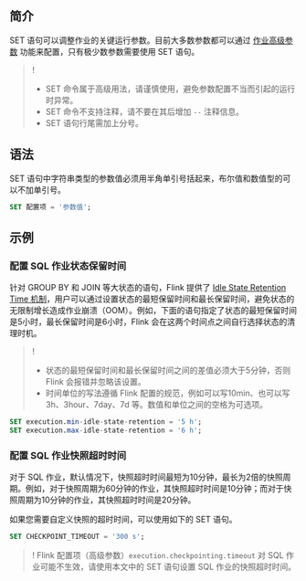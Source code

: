 ## 简介
SET 语句可以调整作业的关键运行参数。目前大多数参数都可以通过 [作业高级参数](https://cloud.tencent.com/document/product/849/53391) 功能来配置，只有极少数参数需要使用 SET 语句。
> !
> - SET 命令属于高级用法，请谨慎使用，避免参数配置不当而引起的运行时异常。
> - SET 命令不支持注释，请不要在其后增加 `--` 注释信息。
> - SET 语句行尾需加上分号。

## 语法
SET 语句中字符串类型的参数值必须用半角单引号括起来，布尔值和数值型的可以不加单引号。
```sql
SET 配置项 = '参数值';
```

## 示例
### 配置 SQL 作业状态保留时间
针对 GROUP BY 和 JOIN 等大状态的语句，Flink 提供了 [Idle State Retention Time 机制](https://cloud.tencent.com/developer/article/1452854)，用户可以通过设置状态的最短保留时间和最长保留时间，避免状态的无限制增长造成作业崩溃（OOM）。例如，下面的语句指定了状态的最短保留时间是5小时，最长保留时间是6小时，Flink 会在这两个时间点之间自行选择状态的清理时机。
> ! 
>- 状态的最短保留时间和最长保留时间之间的差值必须大于5分钟，否则 Flink 会报错并忽略该设置。
>- 时间单位的写法遵循 Flink 配置的规范，例如可以写10min、也可以写 3h、3hour、7day、7d 等。数值和单位之间的空格为可选项。

```sql
SET execution.min-idle-state-retention = '5 h';
SET execution.max-idle-state-retention = '6 h';
```

### 配置 SQL 作业快照超时时间
对于 SQL 作业，默认情况下，快照超时时间最短为10分钟，最长为2倍的快照周期。例如，对于快照周期为60分钟的作业，其快照超时时间是10分钟；而对于快照周期为10分钟的作业，其快照超时时间是20分钟。

如果您需要自定义快照的超时时间，可以使用如下的 SET 语句。
```sql
SET CHECKPOINT_TIMEOUT = '300 s';
```
> ! Flink 配置项（高级参数）`execution.checkpointing.timeout` 对 SQL 作业可能不生效，请使用本文中的 SET 语句设置 SQL 作业的快照超时时间。

